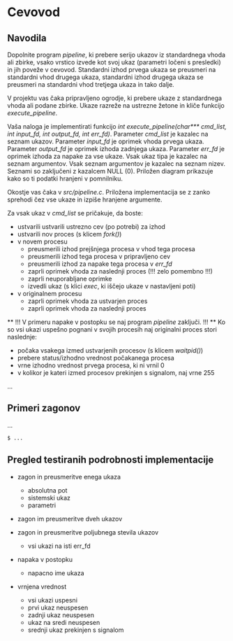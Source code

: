 # Cevovod

## Navodila 

Dopolnite program *pipeline*, ki prebere serijo ukazov iz standardnega vhoda ali zbirke, vsako vrstico izvede kot svoj ukaz (parametri ločeni s presledki) in jih poveže v cevovod. Standardni izhod prvega ukaza se preusmeri na standardni vhod drugega ukaza, standardni izhod drugega ukaza se preusmeri na standardni vhod tretjega ukaza in tako dalje. 

V projektu vas čaka pripravljeno ogrodje, ki prebere ukaze z standardnega vhoda ali podane zbirke.
Ukaze razreže na ustrezne žetone in kliče funkcijo *execute_pipeline*. 

Vaša naloga je implementirati funkcijo *int execute_pipeline(char\*\*\* cmd_list, int input_fd, int output_fd, int err_fd)*. 
Parameter *cmd_list* je kazalec na seznam ukazov.
Parameter *input_fd* je oprimek vhoda prvega ukaza.
Parameter *output_fd* je oprimek izhoda zadnjega ukaza.
Parameter *err_fd* je oprimek izhoda za napake za vse ukaze.
Vsak ukaz tipa je kazalec na seznam argumentov.
Vsak seznam argumentov je kazalec na seznam nizev.
Seznami so zaključeni z kazalcem NULL (0).
Priložen diagram prikazuje kako so ti podatki hranjeni v pomnilniku.

Okostje vas čaka v *src/pipeline.c*. Priložena implementacija se z zanko sprehodi čez vse ukaze in izpiše hranjene argumente.

Za vsak ukaz v *cmd_list* se pričakuje, da boste:

+ ustvarili ustvarili ustrezno cev (po potrebi) za izhod 
+ ustvarili nov proces (s klicem *fork()*)
+ v novem procesu
    + preusmerili izhod prejšnjega procesa v vhod tega procesa
    + preusmerili izhod tega procesa v pripravljeno cev
    + preusmerili izhod za napake tega procesa v *err_fd*
    + zaprli oprimek vhoda za naslednji proces (!!! zelo pomembno !!!)
    + zaprli neuporabljane oprimke
    + izvedli ukaz (s klici *exec*, ki iščejo ukaze v nastavljeni poti)
+ v originalnem procesu
    + zaprli oprimek vhoda za ustvarjen proces
    + zaprli oprimek vhoda za naslednji proces

** !!! V primeru napake v postopku se naj program *pipeline* zaključi. !!! **
Ko so vsi ukazi uspešno pognani v svojih procesih naj originalni proces stori naslednje:

+ počaka vsakega izmed ustvarjenih procesov (s klicem *waitpid()*)
+ prebere status/izhodno vrednost počakanega procesa
+ vrne izhodno vrednost prvega procesa, ki ni vrnil 0
+ v kolikor je kateri izmed procesov prekinjen s signalom, naj vrne 255 



... 

## Primeri zagonov

...

```bash
$ ...
```

## Pregled testiranih podrobnosti implementacije

+ zagon in preusmeritve enega ukaza
    + absolutna pot
    + sistemski ukaz
    + parametri
+ zagon im preusmeritve dveh ukazov
+ zagon in preusmeritve poljubnega stevila ukazov
    + vsi ukazi na isti err_fd

+ napaka v postopku
    + napacno ime ukaza

+ vrnjena vrednost
    + vsi ukazi uspesni
    + prvi ukaz neuspesen
    + zadnji ukaz neuspesen
    + ukaz na sredi neuspesen
    + srednji ukaz prekinjen s signalom



